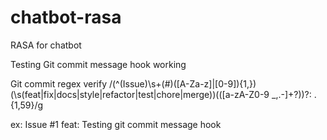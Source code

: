 # chatbot-rasa
RASA for chatbot


Testing Git commit message hook working

Git commit regex verify 
/(^(Issue)\s+(#)([A-Za-z]|[0-9]){1,})(\s(feat|fix|docs|style|refactor|test|chore|merge))(\([a-zA-Z0-9 _,.-]+?\))?: .{1,59}/g

ex: Issue #1 feat: Testing git commit message hook